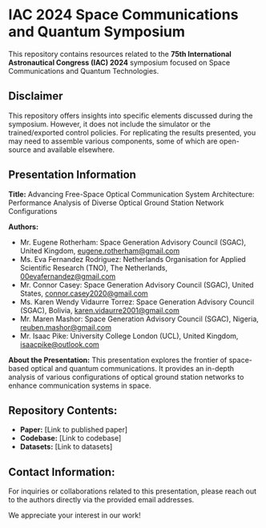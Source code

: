 # IAC 2024 Space Communications and Quantum Symposium

This repository contains resources related to the **75th International Astronautical Congress (IAC) 2024** symposium focused on Space Communications and Quantum Technologies.

## Disclaimer

This repository offers insights into specific elements discussed during the symposium. However, it does not include the simulator or the trained/exported control policies. For replicating the results presented, you may need to assemble various components, some of which are open-source and available elsewhere.

## Presentation Information
**Title:** Advancing Free-Space Optical Communication System Architecture: Performance Analysis of Diverse Optical Ground Station Network Configurations

**Authors:** 
- Mr. Eugene Rotherham: Space Generation Advisory Council (SGAC), United Kingdom, eugene.rotherham@gmail.com
- Ms. Eva Fernandez Rodriguez: Netherlands Organisation for Applied Scientific Research (TNO), The Netherlands, 00evafernandez@gmail.com
- Mr. Connor Casey: Space Generation Advisory Council (SGAC), United States, connor.casey2020@gmail.com
- Ms. Karen Wendy Vidaurre Torrez: Space Generation Advisory Council (SGAC), Bolivia, karen.vidaurre2001@gmail.com
- Mr. Maren Mashor: Space Generation Advisory Council (SGAC), Nigeria, reuben.mashor@gmail.com
- Mr. Isaac Pike: University College London (UCL), United Kingdom, isaacpike@outlook.com

**About the Presentation:**
This presentation explores the frontier of space-based optical and quantum communications. It provides an in-depth analysis of various configurations of optical ground station networks to enhance communication systems in space.

## Repository Contents:
- **Paper:** [Link to published paper]
- **Codebase:** [Link to codebase]
- **Datasets:** [Link to datasets]

## Contact Information:
For inquiries or collaborations related to this presentation, please reach out to the authors directly via the provided email addresses.

We appreciate your interest in our work!
